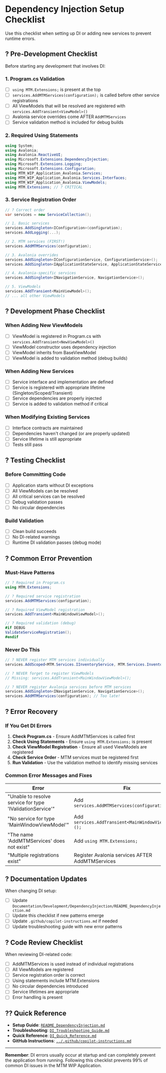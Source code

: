 # Dependency Injection Setup Checklist

Use this checklist when setting up DI or adding new services to prevent runtime errors.

## ? Pre-Development Checklist

Before starting any development that involves DI:

### 1. Program.cs Validation
- [ ] `using MTM.Extensions;` is present at the top
- [ ] `services.AddMTMServices(configuration);` is called before other service registrations
- [ ] All ViewModels that will be resolved are registered with `services.AddTransient<ViewModel>()`
- [ ] Avalonia service overrides come AFTER `AddMTMServices`
- [ ] Service validation method is included for debug builds

### 2. Required Using Statements
```csharp
using System;
using Avalonia;
using Avalonia.ReactiveUI;
using Microsoft.Extensions.DependencyInjection;
using Microsoft.Extensions.Logging;
using Microsoft.Extensions.Configuration;
using MTM_WIP_Application_Avalonia.Services;
using MTM_WIP_Application_Avalonia.Services.Interfaces;
using MTM_WIP_Application_Avalonia.ViewModels;
using MTM.Extensions; // ? CRITICAL
```

### 3. Service Registration Order
```csharp
// ? Correct order
var services = new ServiceCollection();

// 1. Basic services
services.AddSingleton<IConfiguration>(configuration);
services.AddLogging(...);

// 2. MTM services (FIRST!)
services.AddMTMServices(configuration);

// 3. Avalonia overrides
services.AddSingleton<IConfigurationService, ConfigurationService>();
services.AddSingleton<IApplicationStateService, ApplicationStateService>();

// 4. Avalonia-specific services
services.AddSingleton<INavigationService, NavigationService>();

// 5. ViewModels
services.AddTransient<MainViewModel>();
// ... all other ViewModels
```

## ? Development Phase Checklist

### When Adding New ViewModels
- [ ] ViewModel is registered in Program.cs with `services.AddTransient<NewViewModel>()`
- [ ] ViewModel constructor uses dependency injection
- [ ] ViewModel inherits from BaseViewModel
- [ ] ViewModel is added to validation method (debug builds)

### When Adding New Services
- [ ] Service interface and implementation are defined
- [ ] Service is registered with appropriate lifetime (Singleton/Scoped/Transient)
- [ ] Service dependencies are properly injected
- [ ] Service is added to validation method if critical

### When Modifying Existing Services
- [ ] Interface contracts are maintained
- [ ] Dependencies haven't changed (or are properly updated)
- [ ] Service lifetime is still appropriate
- [ ] Tests still pass

## ? Testing Checklist

### Before Committing Code
- [ ] Application starts without DI exceptions
- [ ] All ViewModels can be resolved
- [ ] All critical services can be resolved
- [ ] Debug validation passes
- [ ] No circular dependencies

### Build Validation
- [ ] Clean build succeeds
- [ ] No DI-related warnings
- [ ] Runtime DI validation passes (debug mode)

## ? Common Error Prevention

### Must-Have Patterns
```csharp
// ? Required in Program.cs
using MTM.Extensions;

// ? Required service registration
services.AddMTMServices(configuration);

// ? Required ViewModel registration
services.AddTransient<MainWindowViewModel>();

// ? Required validation (debug)
#if DEBUG
ValidateServiceRegistration();
#endif
```

### Never Do This
```csharp
// ? NEVER register MTM services individually
services.AddScoped<MTM.Services.IInventoryService, MTM.Services.InventoryService>();

// ? NEVER forget to register ViewModels
// Missing: services.AddTransient<MainWindowViewModel>();

// ? NEVER register Avalonia services before MTM services
services.AddSingleton<INavigationService, NavigationService>();
services.AddMTMServices(configuration); // Too late!
```

## ? Error Recovery

### If You Get DI Errors
1. **Check Program.cs** - Ensure AddMTMServices is called first
2. **Check Using Statements** - Ensure `using MTM.Extensions;` is present
3. **Check ViewModel Registration** - Ensure all used ViewModels are registered
4. **Check Service Order** - MTM services must be registered first
5. **Run Validation** - Use the validation method to identify missing services

### Common Error Messages and Fixes
| Error | Fix |
|-------|-----|
| "Unable to resolve service for type 'IValidationService'" | Add `services.AddMTMServices(configuration);` |
| "No service for type 'MainWindowViewModel'" | Add `services.AddTransient<MainWindowViewModel>();` |
| "The name 'AddMTMServices' does not exist" | Add `using MTM.Extensions;` |
| "Multiple registrations exist" | Register Avalonia services AFTER AddMTMServices |

## ? Documentation Updates

When changing DI setup:
- [ ] Update `Documentation/Development/DependencyInjection/README_DependencyInjection.md`
- [ ] Update this checklist if new patterns emerge
- [ ] Update `.github/copilot-instructions.md` if needed
- [ ] Update troubleshooting guide with new error patterns

## ? Code Review Checklist

When reviewing DI-related code:
- [ ] AddMTMServices is used instead of individual registrations
- [ ] All ViewModels are registered
- [ ] Service registration order is correct
- [ ] Using statements include MTM.Extensions
- [ ] No circular dependencies introduced
- [ ] Service lifetimes are appropriate
- [ ] Error handling is present

## ?? Quick Reference

- **Setup Guide**: [`README_DependencyInjection.md`](README_DependencyInjection.md)
- **Troubleshooting**: [`DI_Troubleshooting_Guide.md`](DI_Troubleshooting_Guide.md)
- **Quick Reference**: [`DI_Quick_Reference.md`](DI_Quick_Reference.md)
- **GitHub Instructions**: [`../.github/copilot-instructions.md`](../../.github/copilot-instructions.md)

---

**Remember**: DI errors usually occur at startup and can completely prevent the application from running. Following this checklist prevents 99% of common DI issues in the MTM WIP Application.